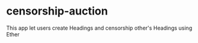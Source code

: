 # censorship-auction

This app let users create Headings and censorship other's Headings using Ether